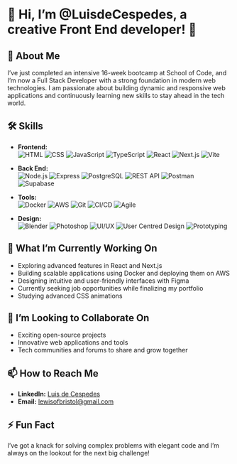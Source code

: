 # 👋 Hi, I’m @LuisdeCespedes, a creative Front End developer! 👋


## 🌟 About Me
I’ve just completed an intensive 16-week bootcamp at School of Code, and I’m now a Full Stack Developer with a strong foundation in modern web technologies. I am passionate about building dynamic and responsive web applications and continuously learning new skills to stay ahead in the tech world.


## 🛠️ Skills

- **Frontend:**  
  ![HTML](https://img.shields.io/badge/-HTML-E34F26?logo=html5&logoColor=white&style=flat-square)
  ![CSS](https://img.shields.io/badge/-CSS-1572B6?logo=css3&logoColor=white&style=flat-square)
  ![JavaScript](https://img.shields.io/badge/-JavaScript-F7DF1E?logo=javascript&logoColor=black&style=flat-square)
  ![TypeScript](https://img.shields.io/badge/-TypeScript-3178C6?logo=typescript&logoColor=white&style=flat-square)
  ![React](https://img.shields.io/badge/-React-61DAFB?logo=react&logoColor=black&style=flat-square)
  ![Next.js](https://img.shields.io/badge/-Next.js-000000?logo=next.js&logoColor=white&style=flat-square)
  ![Vite](https://img.shields.io/badge/-Vite-646CFF?logo=vite&logoColor=white&style=flat-square)

- **Back End:**  
  ![Node.js](https://img.shields.io/badge/-Node.js-339933?logo=node.js&logoColor=white&style=flat-square)
  ![Express](https://img.shields.io/badge/-Express-000000?logo=express&logoColor=white&style=flat-square)
  ![PostgreSQL](https://img.shields.io/badge/-PostgreSQL-4169E1?logo=postgresql&logoColor=white&style=flat-square)
  ![REST API](https://img.shields.io/badge/-REST%20API-FF6C37?logo=api&logoColor=white&style=flat-square)
  ![Postman](https://img.shields.io/badge/-Postman-FF6C37?logo=postman&logoColor=white&style=flat-square)
  ![Supabase](https://img.shields.io/badge/-Supabase-3FCF8E?logo=supabase&logoColor=white&style=flat-square)

- **Tools:**  
  ![Docker](https://img.shields.io/badge/-Docker-2496ED?logo=docker&logoColor=white&style=flat-square)
  ![AWS](https://img.shields.io/badge/-AWS-232F3E?logo=amazon-aws&logoColor=white&style=flat-square)
  ![Git](https://img.shields.io/badge/-Git-F05032?logo=git&logoColor=white&style=flat-square)
  ![CI/CD](https://img.shields.io/badge/-CI%2FCD-004880?logo=ci&logoColor=white&style=flat-square)
  ![Agile](https://img.shields.io/badge/-Agile-009688?logo=agile&logoColor=white&style=flat-square)

- **Design:**  
  ![Blender](https://img.shields.io/badge/-Blender-F5792A?logo=blender&logoColor=white&style=flat-square)
  ![Photoshop](https://img.shields.io/badge/-Photoshop-31A8FF?logo=adobe-photoshop&logoColor=white&style=flat-square)
  ![UI/UX](https://img.shields.io/badge/-UI%2FUX-6200EA?logo=figma&logoColor=white&style=flat-square)
  ![User Centred Design](https://img.shields.io/badge/-User%20Centred%20Design-007ACC?logo=user-experience&logoColor=white&style=flat-square)
  ![Prototyping](https://img.shields.io/badge/-Prototyping-FF7043?logo=figma&logoColor=white&style=flat-square)



## 🚀 What I’m Currently Working On
- Exploring advanced features in React and Next.js
- Building scalable applications using Docker and deploying them on AWS
- Designing intuitive and user-friendly interfaces with Figma
- Currently seeking job opportunities while finalizing my portfolio
- Studying advanced CSS animations


## 💞️ I’m Looking to Collaborate On
- Exciting open-source projects
- Innovative web applications and tools
- Tech communities and forums to share and grow together


## 📫 How to Reach Me
- **LinkedIn:** [Luis de Cespedes](https://www.linkedin.com/in/mr-montoya/)
- **Email:** lewisofbristol@gmail.com


## ⚡ Fun Fact
I’ve got a knack for solving complex problems with elegant code and I’m always on the lookout for the next big challenge!
